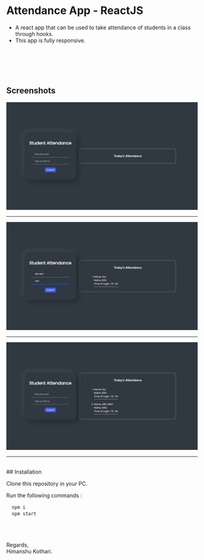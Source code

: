 
# Attendance App - ReactJS

* A react app that can be used to take attendance of students in a class through hooks.
* This app is fully responsive.
<br/>
<br/><br/><br/>


## Screenshots

![App Screenshot](https://github.com/iamhk12/Projects/blob/main/WebProjects/PR_AttendanceApp-(reactJS)/ss/app1.png)
<hr/>

![App Screenshot](https://github.com/iamhk12/Projects/blob/main/WebProjects/PR_AttendanceApp-(reactJS)/ss/app2.png)
<hr/>

![App Screenshot](https://github.com/iamhk12/Projects/blob/main/WebProjects/PR_AttendanceApp-(reactJS)/ss/app3.png)
<hr/>

<br/>
## Installation

Clone this repository in your PC.

Run the following commands :

```bash
  npm i
  npm start
```

<br/><br/><br/>
Regards,<br/>
Himanshu Kothari.

    
